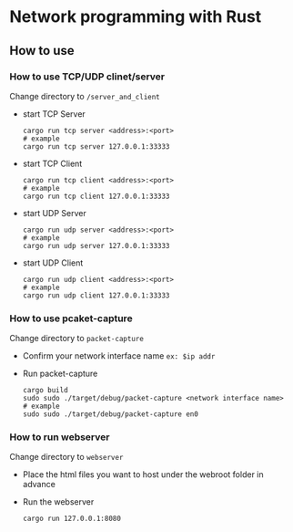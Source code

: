 # Network programming with Rust

## How to use

### How to use TCP/UDP clinet/server

Change directory to `/server_and_client`

* start TCP Server

  ```shell
  cargo run tcp server <address>:<port>
  # example
  cargo run tcp server 127.0.0.1:33333
  ```

* start TCP Client

  ```shell
  cargo run tcp client <address>:<port>
  # example
  cargo run tcp client 127.0.0.1:33333
  ```

* start UDP Server

  ```shell
  cargo run udp server <address>:<port>
  # example
  cargo run udp server 127.0.0.1:33333
  ```

* start UDP Client

  ```shell
  cargo run udp client <address>:<port>
  # example
  cargo run udp client 127.0.0.1:33333
  ```

### How to use pcaket-capture

Change directory to `packet-capture`

* Confirm your network interface name
  `ex: $ip addr`
* Run packet-capture

  ```shell
  cargo build
  sudo sudo ./target/debug/packet-capture <network interface name>
  # example
  sudo sudo ./target/debug/packet-capture en0
  ```

### How to run webserver

Change directory to `webserver`

* Place the html files you want to host under the webroot folder in advance
* Run the webserver

  ```shell
  cargo run 127.0.0.1:8080
  ```
